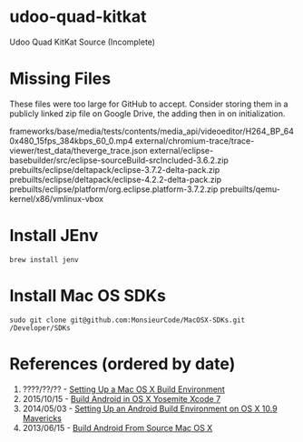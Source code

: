 # udoo-quad-kitkat
Udoo Quad KitKat Source (Incomplete)

# Missing Files

These files were too large for GitHub to accept. Consider storing them in a publicly linked zip file on Google Drive, the adding then in on initialization.

frameworks/base/media/tests/contents/media_api/videoeditor/H264_BP_640x480_15fps_384kbps_60_0.mp4
external/chromium-trace/trace-viewer/test_data/theverge_trace.json
external/eclipse-basebuilder/src/eclipse-sourceBuild-srcIncluded-3.6.2.zip
prebuilts/eclipse/deltapack/eclipse-3.7.2-delta-pack.zip
prebuilts/eclipse/deltapack/eclipse-4.2.2-delta-pack.zip
prebuilts/eclipse/platform/org.eclipse.platform-3.7.2.zip
prebuilts/qemu-kernel/x86/vmlinux-vbox

# Install JEnv

    brew install jenv

# Install Mac OS SDKs

    sudo git clone git@github.com:MonsieurCode/MacOSX-SDKs.git /Developer/SDKs

# References (ordered by date)
1. ????/??/?? - [Setting Up a Mac OS X Build Environment](https://source.android.com/source/initializing.html#setting-up-a-mac-os-x-build-environment)
2. 2015/10/15 - [Build Android in OS X Yosemite Xcode 7](https://github.com/sjitech/build-android-in-OS-X-Yosemite-Xcode-7)
3. 2014/05/03 - [Setting Up an Android Build Environment on OS X 10.9 Mavericks](http://forum.xda-developers.com/showthread.php?t=2510898) 
4. 2013/06/15 - [Build Android From Source Mac OS X](http://tryge.com/2013/06/15/build-android-from-source-macosx/)

